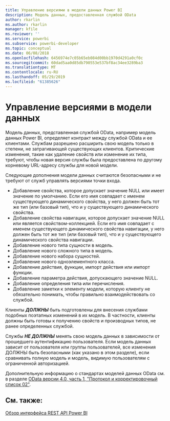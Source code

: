 ```yaml
---
title: Управление версиями в модели данных Power BI
description: Модель данных, предоставленная службой OData
author: rkarlin
ms.author: rkarlin
manager: kfile
ms.reviewer: ''
ms.service: powerbi
ms.subservice: powerbi-developer
ms.topic: conceptual
ms.date: 06/08/2018
ms.openlocfilehash: 6456974e7c05b65eb084d00bb1970d4291a0cf0c
ms.sourcegitcommit: 60dad5aa0d85db790553e537bf8ac34ee3289ba3
ms.translationtype: MT
ms.contentlocale: ru-RU
ms.lasthandoff: 05/29/2019
ms.locfileid: "61385626"
---
```

# <a name="data-model-versioning"></a>Управление версиями в модели данных

Модель данных, представленная службой OData, например модель данных Power BI, определяет контракт между службой OData и ее клиентами. Службам разрешено расширить свою модель только в степени, не затрагивающей существующих клиентов. Критические изменения, такие как удаление свойств или изменение их типа, требуют, чтобы новая версия службы была предоставлена по другому корневому URL-адресу службы для новой модели.  
  
Следующие дополнения модели данных считаются безопасными и не требуют от служб управлять версиями точки входа.  
  
* Добавление свойства, которое допускает значение NULL или имеет значение по умолчанию. Если его имя совпадает с именем существующего динамического свойства, у него должен быть тот же тип (или базовый тип), что и у существующего динамического свойства.  
* Добавление свойства навигации, которое допускает значение NULL или является свойством-коллекцией. Если его имя совпадает с именем существующего динамического свойства навигации, у него должен быть тот же тип (или базовый тип), что и у существующего динамического свойства навигации.  
* Добавление нового типа сущности в модель.  
* Добавление нового сложного типа в модель.  
* Добавление нового набора сущностей.  
* Добавление нового одноэлементного класса.  
* Добавление действия, функции, импорт действия или импорт функции.
* Добавление параметра действия, допускающего значение NULL.  
* Добавление определения типа или перечисления.  
* Добавление заметки к элементу модели, которую клиенту не обязательно понимать, чтобы правильно взаимодействовать со службой.  
  
Клиенты ***ДОЛЖНЫ*** быть подготовлены для внесения службами подобных поэтапных изменений в их модель. В частности, клиенты должны быть готовы к получению свойств и производных типов, не ранее определенных службой.  
  
Службы ***НЕ ДОЛЖНЫ*** менять свою модель данных в зависимости от прошедшего аутентификацию пользователя. Если модель данных зависит от пользователя или группы пользователей, все изменения ДОЛЖНЫ быть безопасными (как указано в этом разделе), если сравнивать полную модель и модель, видимую пользователям с ограниченной авторизацией.  
  
Дополнительную информацию о стандартах моделей данных OData см. в разделе [OData версии 4.0, часть 1, "Протокол и корректировочный список 02"](http://docs.oasis-open.org/odata/odata/v4.0/odata-v4.0-part1-protocol.html).  
  
## <a name="see-also"></a>См. также:
[Обзор интерфейса REST API Power BI](https://docs.microsoft.com/rest/api/power-bi/)  